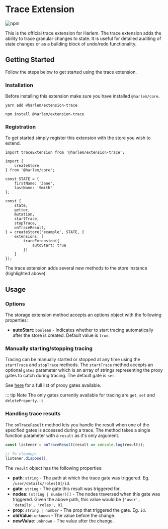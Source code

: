 # Trace Extension

![npm](https://img.shields.io/npm/v/@harlem/extension-trace)

This is the official trace extension for Harlem. The trace extension adds the ability to trace granular changes to state. It is useful for detailed auditing of state changes or as a building block of undo/redo functionality.

## Getting Started

Follow the steps below to get started using the trace extension.

### Installation

Before installing this extension make sure you have installed `@harlem/core`.

<CodeGroup>
  <CodeGroupItem title="YARN" active>

```bash:no-line-numbers
yarn add @harlem/extension-trace
```

  </CodeGroupItem>

  <CodeGroupItem title="NPM">

```bash:no-line-numbers
npm install @harlem/extension-trace
```

  </CodeGroupItem>
</CodeGroup>

### Registration

To get started simply register this extension with the store you wish to extend.

```typescript{16-18,21-23}
import traceExtension from '@harlem/extension-trace';

import {
    createStore
} from '@harlem/core';

const STATE = {
    firstName: 'Jane',
    lastName: 'Smith'
};

const {
    state,
    getter,
    mutation,
    startTrace,
    stopTrace,
    onTraceResult,
} = createStore('example', STATE, {
    extensions: [
        traceExtension({
            autoStart: true
        })
    ]
});
```

The trace extension adds several new methods to the store instance (highlighted above).


## Usage

### Options
The storage extension method accepts an options object with the following properties:
- **autoStart**: `boolean` - Indicates whether to start tracing automatically after the store is created. Default value is `true`.


### Manually starting/stopping tracing
Tracing can be manually started or stopped at any time using the `startTrace` and `stopTrace` methods. The `startTrace` method accepts an optional `gates` parameter which is an array of strings representing the proxy gates to catch during tracing. The default gate is `set`.

See [here](https://developer.mozilla.org/en-US/docs/Web/JavaScript/Reference/Global_Objects/Proxy/Proxy#handler_functions) for a full list of proxy gates available.

::: tip Note
The only gates currently available for tracing are `get`, `set` and `deleteProperty`.
:::


### Handling trace results
The `onTraceResult` method lets you handle the result when one of the specified gates is accessed during a trace. The method takes a single function parameter with a `result` as it's only argument.

```typescript
const listener = onTraceResult(result => console.log(result));

// To cleanup:
listener.dispose();
```

The `result` object has the following properties:
- **path**: `string` - The path at which the trace gate was triggered. Eg. `/user/details/roles[0]/id`.
- **gate**: `string` - The gate this result was triggered for.
- **nodes**: `(string | number)[]` - The nodes traversed when this gate was triggered. Given the above path, this value would be `['user', 'details', 'roles', 0]`.
- **prop**: `string | number` - The prop that triggered the gate. Eg. `id`.
- **oldValue**: `unknown` - The value before the change.
- **newValue**: `unknown` - The value after the change.